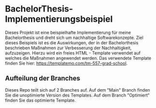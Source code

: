 # BachelorThesis-Implementierungsbeispiel

Dieses Projekt ist eine beispielhafte Implementierung für meine Bachelorthesis und dreht sich um nachhaltige Softwarekonzepte. Ziel dieses Beispiels ist es 
die Auswirkungen, der in der Bachelorthesis beschrieben Maßnahmen zur Verbesserung der Nachhaltigkeit, aufzuzeigen. Hierzu wird ein freies HTML - Template verwendet
auf welches die Maßnahmen angewendet werden. Das verwendete Template finden Sie hier: https://templatemo.com/tm-557-grad-school. 

## Aufteilung der Branches
Dieses Repo teilt sich auf 2 Branches auf. Auf dem "Main" Branch finden Sie die unoptimierte Version des Templates. Auf dem Branch "Optimiert" finden Sie das 
optimierte Template.


